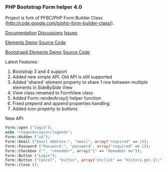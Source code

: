 ### PHP Bootstrap Form helper 4.0
Project is fork of PFBC/PHP Form Builder Class (http://code.google.com/p/php-form-builder-class/).

[Documentation](http://smarttechdo.com/~avb/pfbc/) [Discussions](http://groups.google.com/d/forum/php-form-builder-class) [Issues](https://github.com/avbdr/php-bootstrap-form/issues)

[Elements Demo](http://smarttechdo.com/~avb/pfbc/example.php) [Source Code](https://github.com/avbdr/php-bootstrap-form/blob/master/example.php)

[Bootstrap4 Elements Demo](http://smarttechdo.com/~avb/pfbc/example.php?v=4) [Source Code](http://smarttechdo.com/~avb/pfbc/example.php)

Latest Features:

1. Bootstrap 3 and 4 support
2. Added new simple API. Old API is still supported
3. Added 'shared' element property to share 1 row between multiple elements in SideBySide View
4. View class renamed to FormView class
5. Added Form::renderArray() helper function
6. Fixed prepend and append properties handling
7. Added icon property to buttons

New API:
```php
Form::open ("login");
echo '<legend>Login</legend>';
Form::Hidden ("id");
Form::Email ("Email Address:", "email", array("required" => 1));
Form::Password ("Password:", "password", array("required" => 1));
Form::Checkbox ("", "remember", array("1" => "Remember me"));
Form::Button ("Login");
Form::Button ("Cancel", "button", array("onclick" => "history.go(-1);"));
Form::close ();
```
